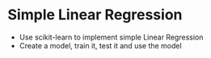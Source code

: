 # Simple Linear Regression

* Use scikit-learn to implement simple Linear Regression
* Create a model, train it, test it and use the model
